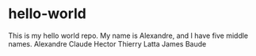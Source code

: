 # hello-world
This is my hello world repo. 
My name is Alexandre, and I have five middle names. Alexandre Claude Hector Thierry Latta James Baude
